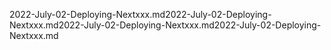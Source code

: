 2022-July-02-Deploying-Nextxxx.md2022-July-02-Deploying-Nextxxx.md2022-July-02-Deploying-Nextxxx.md2022-July-02-Deploying-Nextxxx.md
